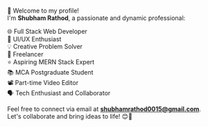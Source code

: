 👋 Welcome to my profile!  
I'm **Shubham Rathod**, a passionate and dynamic professional:

🌐 Full Stack Web Developer  
🎨 UI/UX Enthusiast  
💡 Creative Problem Solver  
💼 Freelancer  
⭐ Aspiring MERN Stack Expert  
📚 MCA Postgraduate Student  
📽️ Part-time Video Editor  
🗣️ Tech Enthusiast and Collaborator  

Feel free to connect via email at **shubhamrathod0015@gmail.com**.  
Let's collaborate and bring ideas to life! 😊🚀


<!--
**shubhamrathod0015/shubhamrathod0015** is a ✨ _special_ ✨ repository because its `README.md` (this file) appears on your GitHub profile.

Here are some ideas to get you started:

- 🔭 I’m currently working on ...
- 🌱 I’m currently learning ...
- 👯 I’m looking to collaborate on ...
- 🤔 I’m looking for help with ...
- 💬 Ask me about ...
- 📫 How to reach me: ...
- 😄 Pronouns: ...
- ⚡ Fun fact: ...
-->

